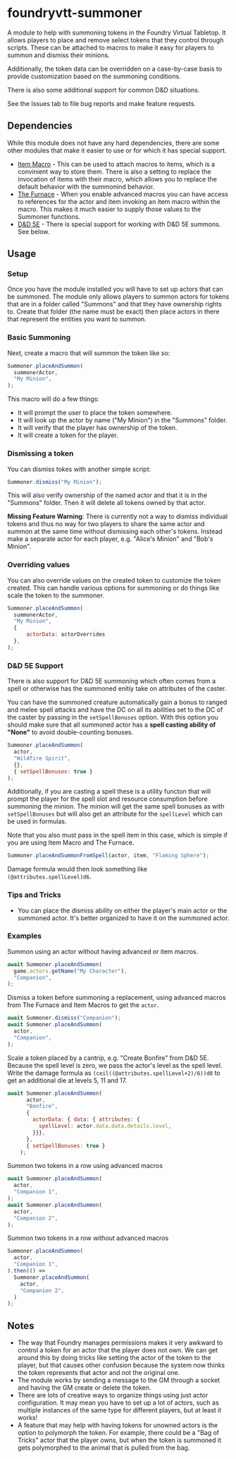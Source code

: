# foundryvtt-summoner

A module to help with summoning tokens in the Foundry Virtual Tabletop.  It allows players to place and remove select tokens that they control through scripts.  These can be attached to macros to make it easy for players to summon and dismiss their minions.

Additionally, the token data can be overridden on a case-by-case basis to provide customization based on the summoning conditions.

There is also some additional support for common D&D situations.

See the Issues tab to file bug reports and make feature requests.

## Dependencies

While this module does not have any hard dependencies, there are some other modules that make it easier to use or for which it has special support.

* [Item Macro](https://foundryvtt.com/packages/itemacro/) - This can be used to attach macros to items, which is a convinient way to store them.  There is also a setting to replace the invocation of items with their macro, which allows you to replace the default behavior with the summonind behavior.
* [The Furnace](https://foundryvtt.com/packages/furnace/) - When you enable advanced macros you can have access to references for the actor and item invoking an item macro within the macro.  This makes it much easier to supply those values to the Summoner functions.
* [D&D 5E](https://foundryvtt.com/packages/dnd5e/) - There is special support for working with D&D 5E summons.  See below.

## Usage

### Setup

Once you have the module installed you will have to set up actors that can be summoned.  The module only allows players to summon actors for tokens that are in a folder called "Summons" and that they have ownership rights to.  Create that folder (the name must be exact) then place actors in there that represent the entities you want to summon.

### Basic Summoning

Next, create a macro that will summon the token like so:

```javascript
Summoner.placeAndSummon(
  summonerActor,
  "My Minion",
);
```

This macro will do a few things:

* It will prompt the user to place the token somewhere.
* It will look up the actor by name ("My Minion") in the "Summons" folder.
* It will verify that the player has ownership of the token.
* It will create a token for the player.

### Dismissing a token

You can dismiss tokes with another simple script:

```javascript
Summoner.dismiss("My Minion");
```

This will also verify ownership of the named actor and that it is in the "Summons" folder.  Then it will delete all tokens owned by that actor.

**Missing Feature Warning**: There is currently not a way to dismiss individual tokens and thus no way for two players to share the same actor and summon at the same time without dismissing each other's tokens.  Instead make a separate actor for each player, e.g. "Alice's Minion" and "Bob's Minion".

### Overriding values

You can also override values on the created token to customize the token created.  This can handle various options for summoning or do things like scale the token to the summoner.

```javascript
Summoner.placeAndSummon(
  summonerActor,
  "My Minion",
  {
      actorData: actorOverrides
  },
);
```

### D&D 5E Support

There is also support for D&D 5E summoning which often comes from a spell or otherwise has the summoned enitiy take on attributes of the caster.

You can have the summoned creature automatically gain a bonus to ranged and melee spell attacks and have the DC on all its abilities set to the DC of the caster by passing in the `setSpellBonuses` option.  With this option you should make sure that all summoned actor has a **spell casting ability of "None"** to avoid double-counting bonuses.

```javascript
Summoner.placeAndSummon(
  actor,
  "Wildfire Spirit",
  {},
  { setSpellBonuses: true }
);
```

Additionally, if you are casting a spell these is a utility functon that will prompt the player for the spell slot and resource consumption before summoning the minion.  The minion will get the same spell bonuses as with `setSpellBonuses` but will also get an attribute for the `spellLevel` which can be used in formulas.

Note that you also must pass in the spell item in this case, which is simple if you are using Item Macro and The Furnace.

```javascript
Summoner.placeAndSummonFromSpell(actor, item, "Flaming Sphere");
```

Damage formula would then look something like `(@attributes.spellLevel)d6`.

### Tips and Tricks

* You can place the dismiss ability on either the player's main actor or the summoned actor.  It's better organized to have it on the summoned actor.

### Examples

Summon using an actor without having advanced or item macros.

```javascript
await Summoner.placeAndSummon(
  game.actors.getName("My Character"),
  "Companion",
);
```

Dismiss a token before summoning a replacement, using advanced macros from The Furnace and Item Macros to get the `actor`.

```javascript
await Summoner.dismiss("Companion");
await Summoner.placeAndSummon(
  actor,
  "Companion",
);
```

Scale a token placed by a cantrip, e.g. "Create Bonfire" from D&D 5E.  Because the spell level is zero, we pass the actor's level as the spell level.  Write the damage formula as `(ceil((@attributes.spellLevel+2)/6))d8` to get an additional die at levels 5, 11 and 17.

```javascript
await Summoner.placeAndSummon(
      actor,
      "Bonfire",
      {
        actorData: { data: { attributes: {
          spellLevel: actor.data.data.details.level,
        }}},
      },
      { setSpellBonuses: true }
    );
```

Summon two tokens in a row using advanced macros

```javascript
await Summoner.placeAndSummon(
  actor,
  "Companion 1",
);
await Summoner.placeAndSummon(
  actor,
  "Companion 2",
);
```

Summon two tokens in a row _without_ advanced macros

```javascript
Summoner.placeAndSummon(
  actor,
  "Companion 1",
).then(() =>
  Summoner.placeAndSummon(
    actor,
    "Companion 2",
  )
);
```

## Notes

* The way that Foundry manages permissions makes it very awkward to control a token for an actor that the player does not own.  We can get around this by doing tricks like setting the actor of the token to the player, but that causes other confusion because the system now thinks the token represents that actor and not the original one.
* The module works by sending a message to the GM through a socket and having the GM create or delete the token.
* There are lots of creative ways to organize things using just actor configuration. It may mean you have to set up a lot of actors, such as multiple instances of the same type for different players, but at least it works! 
* A feature that may help with having tokens for unowned actors is the option to polymorph the token.  For example, there could be a "Bag of Tricks" actor that the player owns, but when the token is summoned it gets polymorphed to the animal that is pulled from the bag.
